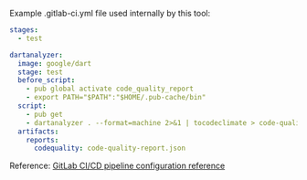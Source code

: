 Example .gitlab-ci.yml file used internally by this tool:

```YAML
stages:
  - test

dartanalyzer:
  image: google/dart
  stage: test
  before_script:
    - pub global activate code_quality_report
    - export PATH="$PATH":"$HOME/.pub-cache/bin"
  script:
    - pub get
    - dartanalyzer . --format=machine 2>&1 | tocodeclimate > code-quality-report.json
  artifacts:
    reports:
      codequality: code-quality-report.json
```

Reference: [GitLab CI/CD pipeline configuration reference](https://docs.gitlab.com/ee/ci/yaml/)